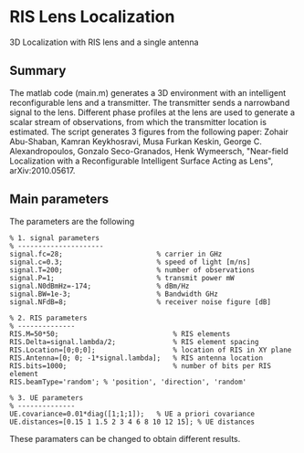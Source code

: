 # RIS Lens Localization
3D Localization with RIS lens and a single antenna

## Summary
The matlab code (main.m) generates a 3D environment with an intelligent reconfigurable lens and a transmitter. The transmitter sends a narrowband signal to the lens. Different phase profiles at the lens are used to generate a scalar stream of observations, from which the transmitter location is estimated. The script generates 3 figures from the following paper: 
Zohair Abu-Shaban, Kamran Keykhosravi, Musa Furkan Keskin, George C. Alexandropoulos, Gonzalo Seco-Granados, Henk Wymeersch, "Near-field Localization with a Reconfigurable Intelligent Surface Acting as Lens", arXiv:2010.05617.

## Main parameters
The parameters are the following
```
% 1. signal parameters
% ---------------------
signal.fc=28;                       % carrier in GHz
signal.c=0.3;                       % speed of light [m/ns]
signal.T=200;                       % number of observations
signal.P=1;                         % transmit power mW
signal.N0dBmHz=-174;                % dBm/Hz
signal.BW=1e-3;                     % Bandwidth GHz
signal.NFdB=8;                      % receiver noise figure [dB]

% 2. RIS parameters
% --------------
RIS.M=50*50;                            % RIS elements 
RIS.Delta=signal.lambda/2;              % RIS element spacing
RIS.Location=[0;0;0];                   % location of RIS in XY plane
RIS.Antenna=[0; 0; -1*signal.lambda];   % RIS antenna location
RIS.bits=1000;                          % number of bits per RIS element
RIS.beamType='random'; % 'position', 'direction', 'random'

% 3. UE parameters 
% --------------
UE.covariance=0.01*diag([1;1;1]);   % UE a priori covariance
UE.distances=[0.15 1 1.5 2 3 4 6 8 10 12 15]; % UE distances
```
These paramaters can be changed to obtain different results. 
